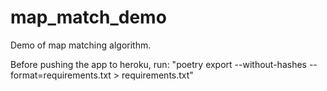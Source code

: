 # map_match_demo
Demo of map matching algorithm.



Before pushing the app to heroku, run:
"poetry export --without-hashes --format=requirements.txt > requirements.txt"
